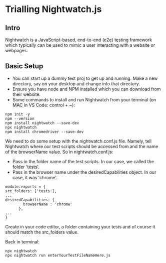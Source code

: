 # Trialling Nightwatch.js 
## Intro
Nightwatch is a JavaScript-based, end-to-end (e2e) testing framework which typically can be used to mimic a user interacting with a website or webpages.
## Basic Setup
- You can start up a dummy test proj to get up and running. Make a new directory, say on your desktop and change into that directory.
- Ensure you have node and NPM installed which you can download from their website.
- Some commands to install and run Nightwatch from your terminal (on MAC in VS Code: control + ~):
```
npm init -y
npm --version
npm install nightwatch --save-dev
npx nightwatch
npm install chromedriver --save-dev 
```

We need to do some setup with the nightwatch.conf.js file. Namely, tell Nightwatch where our test scripts should be accessed from and the name of the browserName value. So in nightwatch.conf.js:
- Pass in the folder name of the test scripts. In our case, we called the folder 'tests'.
- Pass in the browser name under the desiredCapabilities object. In our case, it was 'chrome'.

```
module.exports = {
src_folders: ['tests'],
...
desiredCapabilities: {
        browserName : 'chrome'
      },
...
}
```

Create in your code editor, a folder containing your tests and of course it should match the src_folders value. 

Back in terminal:

```
npx nightwatch
npx nightwatch run enterYourTestFileNameHere.js
```

